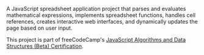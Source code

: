

A JavaScript spreadsheet application project that parses and evaluates mathematical expressions, implements spreadsheet functions, handles cell references, creates interactive web interfaces, and dynamically updates the page based on user input.

This project is part of freeCodeCamp's [JavaScript Algorithms and Data Structures (Beta) Certification](https://www.freecodecamp.org/learn/javascript-algorithms-and-data-structures-v8/).